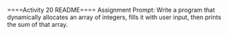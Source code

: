====Activity 20 README====
Assignment Prompt: Write a program that dynamically allocates an array of integers, fills it with user input, then prints the sum of that array. 
